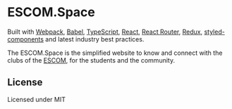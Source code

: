 # ESCOM.Space

Built with [Webpack](https://webpack.js.org/), [Babel](https://babeljs.io/), [TypeScript](https://www.typescriptlang.org/), [React](https://reactjs.org/), [React Router](https://reacttraining.com/react-router/web/guides/quick-start), [Redux](https://redux.js.org/), [styled-components](https://www.styled-components.com/) and latest industry best practices.


The ESCOM.Space is the simplified website to know and connect with the clubs of the [ESCOM](https://www.escom.ipn.mx/), for the students and the community.


## License

Licensed under MIT 
